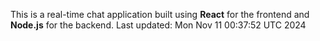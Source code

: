 This is a real-time chat application built using **React** for the frontend and **Node.js** for the backend.
Last updated: Mon Nov 11 00:37:52 UTC 2024
